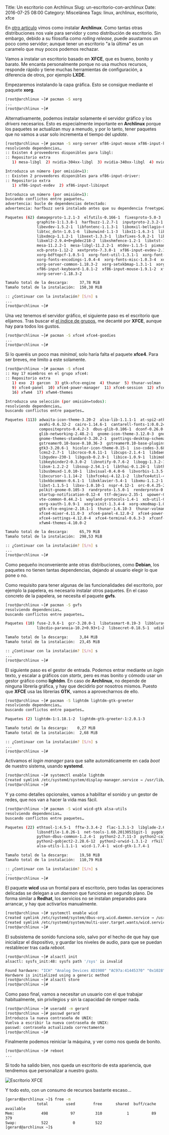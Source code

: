 Title: Un escritorio con Archlinux
Slug: un-escritorio-con-archlinux
Date: 2016-07-25 08:00
Category: Miscelánea
Tags: linux, archlinux, escritorio, xfce



En [otro articulo]({filename}/articles/un-escritorio-minimo-con-debian.md) vimos como instalar **Archlinux**. Como tantas otras distribuciones nos vale para servidor y como distribución de escritorio. Sin embargo, debido a su filosofía como *rolling release*, puede asustarnos un poco como servidor; aunque tener un escritorio "a la última" es un caramelo que muy pocos podemos rechazar.

Vamos a instalar un escritorio basado en **XFCE**, que es bueno, bonito y barato. Me encanta personalmente porque no usa muchos recursos, responde rápido y tiene muchas herramientas de configuración, a diferencia de otros, por ejemplo **LXDE**.

Empezaremos instalando la capa gráfica. Esto se consigue mediante el paquete **xorg**.

```bash
[root@archlinux ~]# pacman -S xorg
...
[root@archlinux ~]#
```

Alternativamente, podemos instalar solamente el servidor gráfico y los *drivers* necesarios. Esto es especialmente importante en **Archlinux** porque los paquetes se actualizan muy a menudo, y por lo tanto, tener paquetes que no vamos a usar solo incrementa el tiempo del *update*.

```bash
[root@archlinux ~]# pacman -S xorg-server xf86-input-mouse xf86-input-keyboard xf86-input-synaptics xf86-video-vesa
resolviendo dependencias…
:: Existen 4 proveedores disponibles para libgl:
:: Repositorio extra
   1) mesa-libgl  2) nvidia-304xx-libgl  3) nvidia-340xx-libgl  4) nvidia-libgl

Introduzca un número (por omisión=1):
:: Existen 2 proveedores disponibles para xf86-input-driver:
:: Repositorio extra
   1) xf86-input-evdev  2) xf86-input-libinput

Introduzca un número (por omisión=1):
buscando conflictos entre paquetes…
advertencia: bucle de dependencias detectado:
advertencia: harfbuzz será instalado antes que su dependencia freetype2

Paquetes (62) damageproto-1.2.1-3  elfutils-0.166-1  fixesproto-5.0-3  fontconfig-2.12.0-1  fontsproto-2.1.3-1  freetype2-2.6.3-1
              graphite-1:1.3.8-1  harfbuzz-1.2.7-1  inputproto-2.3.2-1  kbproto-1.0.7-1  libdrm-2.4.68-1  libepoxy-1.3.1-1
              libevdev-1.5.2-1  libfontenc-1.1.3-1  libomxil-bellagio-0.9.3-1  libpciaccess-0.13.4-1  libpng-1.6.23-1
              libtxc_dxtn-1.0.1-6  libunwind-1.1-3  libx11-1.6.3-1  libxau-1.0.8-2  libxcb-1.12-1  libxdamage-1.1.4-2
              libxdmcp-1.1.2-1  libxext-1.3.3-1  libxfixes-5.0.2-1  libxfont-1.5.1-1  libxi-1.7.6-1  libxkbfile-1.0.9-1
              libxml2-2.9.4+0+gbdec218-2  libxshmfence-1.2-1  libxtst-1.2.2-1  libxxf86vm-1.1.4-1  llvm-libs-3.8.0-1
              mesa-11.2.2-1  mesa-libgl-11.2.2-1  mtdev-1.1.5-1  pixman-0.34.0-1  recordproto-1.14.2-2  wayland-1.11.0-1
              xcb-proto-1.12-2  xextproto-7.3.0-1  xf86-input-evdev-2.10.3-1  xf86vidmodeproto-2.3.1-3  xkeyboard-config-2.18-1
              xorg-bdftopcf-1.0.5-1  xorg-font-util-1.3.1-1  xorg-font-utils-7.6-4  xorg-fonts-alias-1.0.3-1
              xorg-fonts-encodings-1.0.4-4  xorg-fonts-misc-1.0.3-4  xorg-mkfontdir-1.0.7-2  xorg-mkfontscale-1.1.2-1
              xorg-server-common-1.18.3-2  xorg-setxkbmap-1.3.1-1  xorg-xkbcomp-1.3.1-1  xproto-7.0.29-1
              xf86-input-keyboard-1.8.1-2  xf86-input-mouse-1.9.1-2  xf86-input-synaptics-1.8.99.1-1  xf86-video-vesa-2.3.4-2
              xorg-server-1.18.3-2

Tamaño total de la descarga:     37,78 MiB
Tamaño total de la instalación:  150,38 MiB

:: ¿Continuar con la instalación? [S/n] s
...
[root@archlinux ~]#
```

Una vez tenemos el servidor gráfico, el siguiente paso es el escritorio que elijamos. Tras buscar el [el índice de grupos](https://www.archlinux.org/groups/), me decanté por **XFCE**, aunque hay para todos los gustos.

```bash
[root@archlinux ~]# pacman -S xfce4 xfce4-goodies
...
[root@archlinux ~]#
```

Si lo queréis un poco mas *minimal*, solo haría falta el paquete **xfce4**. Para ser breves, me limito a este solamente.

```bash
[root@archlinux ~]# pacman -S xfce4
:: Hay 17 miembros en el grupo xfce4:
:: Repositorio extra
   1) exo  2) garcon  3) gtk-xfce-engine  4) thunar  5) thunar-volman  6) tumbler  7) xfce4-appfinder  8) xfce4-mixer
   9) xfce4-panel  10) xfce4-power-manager  11) xfce4-session  12) xfce4-settings  13) xfce4-terminal  14) xfconf  15) xfdesktop
   16) xfwm4  17) xfwm4-themes

Introduzca una selección (por omisión=todos):
resolviendo dependencias…
buscando conflictos entre paquetes…

Paquetes (113) adwaita-icon-theme-3.20-2  alsa-lib-1.1.1-1  at-spi2-atk-2.20.1-2  at-spi2-core-2.20.2-1  atk-2.20.0-1
               avahi-0.6.32-2  cairo-1.14.6-1  cantarell-fonts-1:0.0.24-1  cdparanoia-10.2-5  colord-1.3.2-2
               compositeproto-0.4.2-3  dbus-glib-0.106-1  dconf-0.26.0-1  desktop-file-utils-0.22-2  gdk-pixbuf2-2.34.0-2
               glib-networking-2.48.2-1  gnome-icon-theme-3.12.0-3  gnome-icon-theme-symbolic-3.12.0-4
               gnome-themes-standard-3.20.2-1  gsettings-desktop-schemas-3.21.2-1  gstreamer0.10-0.10.36-4
               gstreamer0.10-base-0.10.36-3  gstreamer0.10-base-plugins-0.10.36-3  gtk-update-icon-cache-3.20.6-1  gtk2-2.24.30-2
               gtk3-3.20.6-1  hicolor-icon-theme-0.15-1  iso-codes-3.68-1  jasper-1.900.1-15  js17-17.0.0-3  json-glib-1.2.0-1
               lcms2-2.7-1  libcroco-0.6.11-1  libcups-2.1.4-1  libdaemon-0.14-3  libdatrie-0.2.10-1  libexif-0.6.21-2
               libgudev-230-1  libgusb-0.2.9-1  libice-1.0.9-1  libimobiledevice-1.2.0-3  libjpeg-turbo-1.5.0-1
               libkeybinder2-0.3.0-2  libnotify-0.7.6-2  libogg-1.3.2-1  libplist-1.12-4  libproxy-0.4.12-2  librsvg-2:2.40.16-1
               libsm-1.2.2-2  libsoup-2.54.1-1  libthai-0.1.24-1  libtheora-1.1.1-3  libtiff-4.0.6-2  libunique-1.1.6-6
               libusbmuxd-1.0.10-1  libvisual-0.4.0-6  libvorbis-1.3.5-1  libwnck-2.31.0-1  libxcomposite-0.4.4-2
               libxcursor-1.1.14-2  libxfce4ui-4.12.1-2  libxfce4util-4.12.1-1  libxft-2.3.2-1  libxinerama-1.1.3-2
               libxkbcommon-0.6.1-1  libxklavier-5.4-1  libxmu-1.1.2-1  libxrandr-1.5.0-1  libxrender-0.9.9-1  libxres-1.0.7-1
               libxt-1.1.5-1  libxv-1.0.10-1  nspr-4.12-1  orc-0.4.25-2  pango-1.40.1-1  perl-uri-1.71-1  polkit-0.113-4
               polkit-gnome-0.105-3  randrproto-1.5.0-1  renderproto-0.11.1-3  rest-0.8.0-1  shared-mime-info-1.6-2
               startup-notification-0.12-4  ttf-dejavu-2.35-1  upower-0.99.4-2  videoproto-2.3.3-1  vte-0.28.2-7
               vte-common-0.44.2-1  wayland-protocols-1.4-1  xcb-util-0.4.0-1  xineramaproto-1.2.1-3  xorg-iceauth-1.0.7-1
               xorg-xauth-1.0.9-1  xorg-xinit-1.3.4-4  xorg-xmodmap-1.0.9-1  xorg-xrdb-1.1.0-2  exo-0.10.7-2  garcon-0.4.0-1
               gtk-xfce-engine-2.10.1-1  thunar-1.6.10-3  thunar-volman-0.8.1-2  tumbler-0.1.31-1  xfce4-appfinder-4.12.0-4
               xfce4-mixer-4.11.0-3  xfce4-panel-4.12.0-2  xfce4-power-manager-1.4.4-2  xfce4-session-4.12.1-4
               xfce4-settings-4.12.0-4  xfce4-terminal-0.6.3-3  xfconf-4.12.0-4  xfdesktop-4.12.3-2  xfwm4-4.12.3-2
               xfwm4-themes-4.10.0-2

Tamaño total de la descarga:     65,79 MiB
Tamaño total de la instalación:  298,53 MiB

:: ¿Continuar con la instalación? [S/n] s
...
[root@archlinux ~]# 
```

Como pequeño inconveniente ante otras distribuciones, como **Debian**, los paquetes no tienen tantas dependencias, dejando al usuario elegir lo que pone o no.

Como requisito para tener algunas de las funcionalidades del escritorio, por ejemplo la papelera, es necesario instalar otros paquetes. En el caso concreto de la papelera, se necesita el paquete **gvfs**.

```bash
[root@archlinux ~]# pacman -S gvfs
resolviendo dependencias…
buscando conflictos entre paquetes…

Paquetes (10) fuse-2.9.6-1  gcr-3.20.0-1  libatasmart-0.19-3  libbluray-0.9.2-2  libcddb-1.3.2-4  libcdio-0.93-3
              libcdio-paranoia-10.2+0.93+1-2  libsecret-0.18.5-1  udisks2-2.1.7-1  gvfs-1.28.2-1

Tamaño total de la descarga:     3,84 MiB
Tamaño total de la instalación:  23,45 MiB

:: ¿Continuar con la instalación? [S/n] s
...
[root@archlinux ~]#
```

El siguiente paso es el gestor de entrada. Podemos entrar mediante un *login* texto, y escalar a gráficos con *startx*, pero es mas bonito y cómodo usar un gestor gráfico como **lightdm**. En caso de **Archlinux**, no depende de ninguna librería gráfica, y hay que decidirlo por nosotros mismos. Puesto que **XFCE** usa las librerías **GTK**, vamos a aprovecharnos de ello.

```bash
[root@archlinux ~]# pacman -S lightdm lightdm-gtk-greeter
resolviendo dependencias…
buscando conflictos entre paquetes…

Paquetes (2) lightdm-1:1.18.1-2  lightdm-gtk-greeter-1:2.0.1-3

Tamaño total de la descarga:    0,27 MiB
Tamaño total de la instalación:  2,68 MiB

:: ¿Continuar con la instalación? [S/n] s
...
[root@archlinux ~]#
```

Activamos el *login manager* para que salte automáticamente en cada *boot* de nuestro sistema, usando **systemd**.

```bash
[root@archlinux ~]# systemctl enable lightdm
Created symlink /etc/systemd/system/display-manager.service → /usr/lib/systemd/system/lightdm.service.
[root@archlinux ~]#
```

Y ya como detalles opcionales, vamos a habilitar el sonido y un gestor de redes, que nos van a hacer la vida mas fácil.

```bash
[root@archlinux ~]# pacman -S wicd wicd-gtk alsa-utils
resolviendo dependencias…
buscando conflictos entre paquetes…

Paquetes (22) ethtool-1:4.5-1  fftw-3.3.4-2  flac-1.3.1-3  libglade-2.6.4-5  libnl-3.2.27-1  libsamplerate-0.1.8-3
              libsndfile-1.0.26-1  net-tools-1.60.20130531git-1  pygobject2-devel-2.28.6-12  pygtk-2.24.0-6
              python-dbus-common-1.2.4-1  python2-2.7.11-3  python2-cairo-1.10.0-2  python2-dbus-1.2.4-1
              python2-gobject2-2.28.6-12  python2-urwid-1.3.1-2  rfkill-0.5-1  wireless_tools-30.pre9-1  wpa_supplicant-1:2.5-3
              alsa-utils-1.1.1-1  wicd-1.7.4-1  wicd-gtk-1.7.4-1

Tamaño total de la descarga:     19,58 MiB
Tamaño total de la instalación:  110,79 MiB

:: ¿Continuar con la instalación? [S/n] s
...
[root@archlinux ~]#
```

El paquete **wicd** usa un frontal para el escritorio, pero todas las operaciones delicadas se delegan a un *daemon* que funciona en segundo plano. De forma similar a **Redhat**, los servicios no se instalan preparados para arrancar, y hay que activarlos manualmente.

```bash
[root@archlinux ~]# systemctl enable wicd
Created symlink /etc/systemd/system/dbus-org.wicd.daemon.service → /usr/lib/systemd/system/wicd.service.
Created symlink /etc/systemd/system/multi-user.target.wants/wicd.service → /usr/lib/systemd/system/wicd.service.
[root@archlinux ~]#
```

El subsistema de sonido funciona solo, salvo por el hecho de que hay que inicializar el dispositivo, y guardar los niveles de audio, para que se puedan restablecer tras cada *reboot*.

```bash
[root@archlinux ~]# alsactl init
alsactl: sysfs_init:48: sysfs path '/sys' is invalid

Found hardware: "ICH" "Analog Devices AD1980" "AC97a:41445370" "0x1028" "0x0177"
Hardware is initialized using a generic method
[root@archlinux ~]# alsactl store
[root@archlinux ~]#
```

Como paso final, vamos a necesitar un usuario con el que trabajar habitualmente, sin privilegios y sin la capacidad de romper nada.

```bash
[root@archlinux ~]# useradd -m gerard
[root@archlinux ~]# passwd gerard
Introduzca la nueva contraseña de UNIX:
Vuelva a escribir la nueva contraseña de UNIX:
passwd: contraseña actualizada correctamente
[root@archlinux ~]#
```

Finalmente podemos reiniciar la máquina, y ver como nos queda de bonito.

```bash
[root@archlinux ~]# reboot
...
```

Si todo ha salido bien, nos queda un escritorio de esta apariencia, que tendremos que personalizar a nuestro gusto.

![Escritorio XFCE]({filename}/images/escritorio-xfce-archlinux.jpg)

Y todo esto, con un consumo de recursos bastante escaso...

```bash
[gerard@archlinux ~]$ free -m
              total        used        free      shared  buff/cache   
available
Mem:            498          97         310           1          89         
379
Swap:           522           0         522
[gerard@archlinux ~]$ 
```

